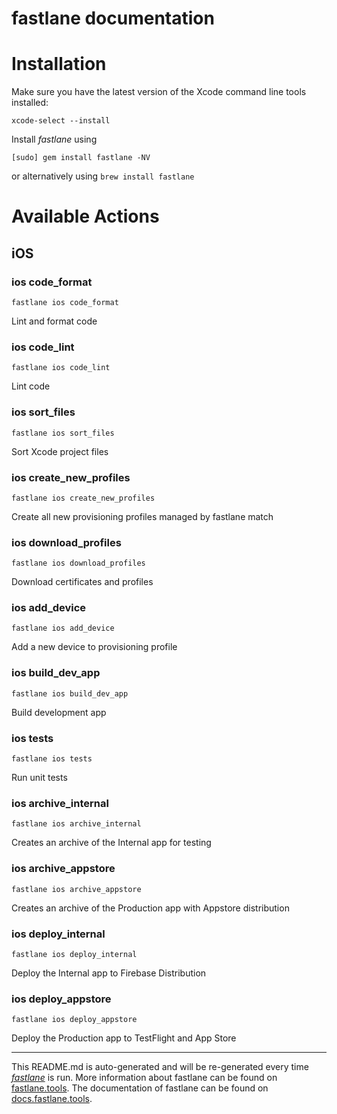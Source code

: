 fastlane documentation
================
# Installation

Make sure you have the latest version of the Xcode command line tools installed:

```
xcode-select --install
```

Install _fastlane_ using
```
[sudo] gem install fastlane -NV
```
or alternatively using `brew install fastlane`

# Available Actions
## iOS
### ios code_format
```
fastlane ios code_format
```
Lint and format code
### ios code_lint
```
fastlane ios code_lint
```
Lint code
### ios sort_files
```
fastlane ios sort_files
```
Sort Xcode project files
### ios create_new_profiles
```
fastlane ios create_new_profiles
```
Create all new provisioning profiles managed by fastlane match
### ios download_profiles
```
fastlane ios download_profiles
```
Download certificates and profiles
### ios add_device
```
fastlane ios add_device
```
Add a new device to provisioning profile
### ios build_dev_app
```
fastlane ios build_dev_app
```
Build development app
### ios tests
```
fastlane ios tests
```
Run unit tests
### ios archive_internal
```
fastlane ios archive_internal
```
Creates an archive of the Internal app for testing
### ios archive_appstore
```
fastlane ios archive_appstore
```
Creates an archive of the Production app with Appstore distribution
### ios deploy_internal
```
fastlane ios deploy_internal
```
Deploy the Internal app to Firebase Distribution
### ios deploy_appstore
```
fastlane ios deploy_appstore
```
Deploy the Production app to TestFlight and App Store

----

This README.md is auto-generated and will be re-generated every time [_fastlane_](https://fastlane.tools) is run.
More information about fastlane can be found on [fastlane.tools](https://fastlane.tools).
The documentation of fastlane can be found on [docs.fastlane.tools](https://docs.fastlane.tools).
